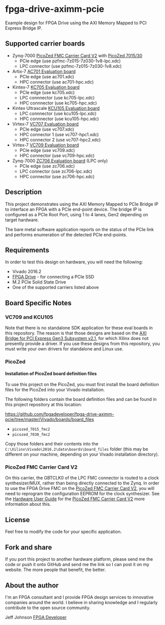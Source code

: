 fpga-drive-aximm-pcie
=====================

Example design for FPGA Drive using the AXI Memory Mapped to PCI Express Bridge IP.

## Supported carrier boards

* Zynq-7000 [PicoZed FMC Carrier Card V2](http://zedboard.org/product/picozed-fmc-carrier-card-v2 "PicoZed FMC Carrier Card V2") with [PicoZed 7015/30](http://picozed.org "PicoZed")
  * PCIe edge (use pzfmc-7z015-7z030-1v8-lpc.xdc)
  * LPC connector (use pzfmc-7z015-7z030-1v8.xdc)
* Artix-7 [AC701 Evaluation board](http://www.xilinx.com/products/boards-and-kits/ek-a7-ac701-g.html "AC701 Evaluation board")
  * PCIe edge (use ac701.xdc)
  * HPC connector (use ac701-hpc.xdc)
* Kintex-7 [KC705 Evaluation board](http://www.xilinx.com/products/boards-and-kits/ek-k7-kc705-g.html "KC705 Evaluation board")
  * PCIe edge (use kc705.xdc)
  * LPC connnector (use kc705-lpc.xdc)
  * HPC connnector (use kc705-hpc.xdc)
* Kintex Ultrascale [KCU105 Evaluation board](http://www.xilinx.com/products/boards-and-kits/kcu105.html "KCU105 Evaluation board")
  * LPC connnector (use kcu105-lpc.xdc)
  * HPC connnector (use kcu105-hpc.xdc)
* Virtex-7 [VC707 Evaluation board](http://www.xilinx.com/products/boards-and-kits/ek-v7-vc707-g.html "VC707 Evaluation board")
  * PCIe edge (use vc707.xdc)
  * HPC connector 1 (use vc707-hpc1.xdc)
  * HPC connector 2 (use vc707-hpc2.xdc)
* Virtex-7 [VC709 Evaluation board](http://www.xilinx.com/products/boards-and-kits/dk-v7-vc709-g.html "VC709 Evaluation board")
  * PCIe edge (use vc709.xdc)
  * HPC connector (use vc709-hpc.xdc)
* Zynq-7000 [ZC706 Evaluation board](http://www.xilinx.com/products/boards-and-kits/ek-z7-zc706-g.html "ZC706 Evaluation board") (LPC only)
  * PCIe edge (use zc706.xdc)
  * LPC connector (use zc706-lpc.xdc)
  * HPC connector (use zc706-hpc.xdc)

## Description

This project demonstrates using the AXI Memory Mapped to PCIe Bridge IP
to interface an FPGA with a PCIe end-point device. The bridge IP is configured
as a PCIe Root Port, using 1 to 4 lanes, Gen2 depending on target hardware.

The bare metal software application reports on the status of the PCIe link and 
performs enumeration of the detected PCIe end-points.

## Requirements

In order to test this design on hardware, you will need the following:

* Vivado 2016.2
* [FPGA Drive](http://fpgadrive.com "FPGA Drive") - for connecting a PCIe SSD
* M.2 PCIe Solid State Drive
* One of the supported carriers listed above

## Board Specific Notes

### VC709 and KCU105

Note that there is no standalone SDK application for these eval boards in this repository. The reason is that those designs
are based on the [AXI Bridge for PCI Express Gen3 Subsystem v2.1](http://www.xilinx.com/support/documentation/ip_documentation/axi_pcie3/v2_0/pg194-axi-bridge-pcie-gen3.pdf "AXI Bridge for PCI Express Gen3 Subsystem v2.1"), for which Xilinx does not presently provide a driver.
If you use these designs from this repository, you must write your own drivers for standalone and Linux use.

### PicoZed

#### Installation of PicoZed board definition files

To use this project on the PicoZed, you must first install the board definition files
for the PicoZed into your Vivado installation.

The following folders contain the board definition files and can be found in this project repository at this location:

https://github.com/fpgadeveloper/fpga-drive-aximm-pcie/tree/master/Vivado/boards/board_files

* `picozed_7015_fmc2`
* `picozed_7030_fmc2`

Copy those folders and their contents into the `C:\Xilinx\Vivado\2016.2\data\boards\board_files` folder (this may
be different on your machine, depending on your Vivado installation directory).

### PicoZed FMC Carrier Card V2

On this carrier, the GBTCLK0 of the LPC FMC connector is routed to a clock synthesizer/MUX, rather than being directly
connected to the Zynq. In order to use the FPGA Drive FMC on the [PicoZed FMC Carrier Card V2](http://zedboard.org/product/picozed-fmc-carrier-card-v2 "PicoZed FMC Carrier Card V2"), you will need to reprogram 
the configuration EEPROM for the clock synthesizer. See the [Hardware User Guide](http://zedboard.org/sites/default/files/documentations/PZCC-FMC-V2-UG_1.0.pdf "Hardware User Guide")
for the [PicoZed FMC Carrier Card V2](http://zedboard.org/product/picozed-fmc-carrier-card-v2 "PicoZed FMC Carrier Card V2") more information about this.

## License

Feel free to modify the code for your specific application.

## Fork and share

If you port this project to another hardware platform, please send me the
code or push it onto GitHub and send me the link so I can post it on my
website. The more people that benefit, the better.

## About the author

I'm an FPGA consultant and I provide FPGA design services to innovative
companies around the world. I believe in sharing knowledge and
I regularly contribute to the open source community.

Jeff Johnson
[FPGA Developer](http://www.fpgadeveloper.com "FPGA Developer")